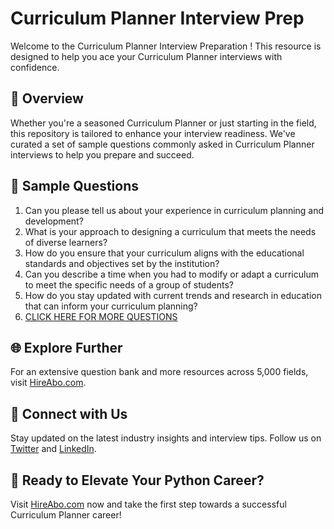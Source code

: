 # Curriculum Planner Interview Prep

Welcome to the Curriculum Planner Interview Preparation ! This resource is designed to help you ace your Curriculum Planner interviews with confidence.

## 🚀 Overview

Whether you're a seasoned Curriculum Planner or just starting in the field, this repository is tailored to enhance your interview readiness. We've curated a set of sample questions commonly asked in Curriculum Planner interviews to help you prepare and succeed.

## 📝 Sample Questions

1. Can you please tell us about your experience in curriculum planning and development?
2. What is your approach to designing a curriculum that meets the needs of diverse learners?
3. How do you ensure that your curriculum aligns with the educational standards and objectives set by the institution?
4. Can you describe a time when you had to modify or adapt a curriculum to meet the specific needs of a group of students?
5. How do you stay updated with current trends and research in education that can inform your curriculum planning?
6. [CLICK HERE FOR MORE QUESTIONS](https://hireabo.com/job/4_4_7/Curriculum%20Planner)

## 🌐 Explore Further

For an extensive question bank and more resources across 5,000 fields, visit [HireAbo.com](https://www.hireabo.com).

## 📱 Connect with Us

Stay updated on the latest industry insights and interview tips. Follow us on [Twitter](https://twitter.com/hireabo) and [LinkedIn](https://www.linkedin.com/in/hire-abo-3609972a8/).

## 🚀 Ready to Elevate Your Python Career?

Visit [HireAbo.com](https://www.hireabo.com) now and take the first step towards a successful Curriculum Planner career!
